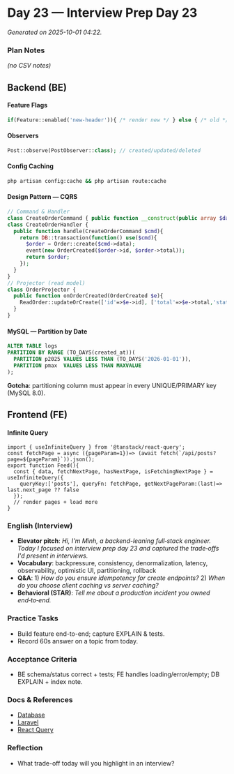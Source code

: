 # Day 23 — Interview Prep Day 23

_Generated on 2025-10-01 04:22._

### Plan Notes
_(no CSV notes)_

## Backend (BE)

#### Feature Flags
```php
if(Feature::enabled('new-header')){ /* render new */ } else { /* old */ }
```

#### Observers
```php
Post::observe(PostObserver::class); // created/updated/deleted
```

#### Config Caching
```bash
php artisan config:cache && php artisan route:cache
```

#### Design Pattern — CQRS
```php
// Command & Handler
class CreateOrderCommand { public function __construct(public array $data){} }
class CreateOrderHandler {
  public function handle(CreateOrderCommand $cmd){
    return DB::transaction(function() use($cmd){
      $order = Order::create($cmd->data);
      event(new OrderCreated($order->id, $order->total));
      return $order;
    });
  }
}
// Projector (read model)
class OrderProjector {
  public function onOrderCreated(OrderCreated $e){
    ReadOrder::updateOrCreate(['id'=>$e->id], ['total'=>$e->total,'status'=>'created']);
  }
}
```

#### MySQL — Partition by Date
```sql
ALTER TABLE logs
PARTITION BY RANGE (TO_DAYS(created_at))(
  PARTITION p2025 VALUES LESS THAN (TO_DAYS('2026-01-01')),
  PARTITION pmax  VALUES LESS THAN MAXVALUE
);
```
**Gotcha**: partitioning column must appear in every UNIQUE/PRIMARY key (MySQL 8.0).


## Frontend (FE)

#### Infinite Query
```tsx
import { useInfiniteQuery } from '@tanstack/react-query';
const fetchPage = async ({pageParam=1})=> (await fetch(`/api/posts?page=${pageParam}`)).json();
export function Feed(){
  const { data, fetchNextPage, hasNextPage, isFetchingNextPage } = useInfiniteQuery({
    queryKey:['posts'], queryFn: fetchPage, getNextPageParam:(last)=> last.next_page ?? false
  });
  // render pages + load more
}
```

### English (Interview)
- **Elevator pitch**: *Hi, I'm Minh, a backend-leaning full‑stack engineer. Today I focused on interview prep day 23 and captured the trade‑offs I'd present in interviews.*
- **Vocabulary**: backpressure, consistency, denormalization, latency, observability, optimistic UI, partitioning, rollback
- **Q&A**: 1) *How do you ensure idempotency for create endpoints?*  2) *When do you choose client caching vs server caching?*
- **Behavioral (STAR)**: *Tell me about a production incident you owned end‑to‑end.*


### Practice Tasks
- Build feature end-to-end; capture EXPLAIN & tests.
- Record 60s answer on a topic from today.

### Acceptance Criteria
- BE schema/status correct + tests; FE handles loading/error/empty; DB EXPLAIN + index note.

### Docs & References
- [Database](https://dev.mysql.com/doc/)
- [Laravel](https://laravel.com/docs)
- [React Query](https://tanstack.com/query/latest)

### Reflection
- What trade-off today will you highlight in an interview?